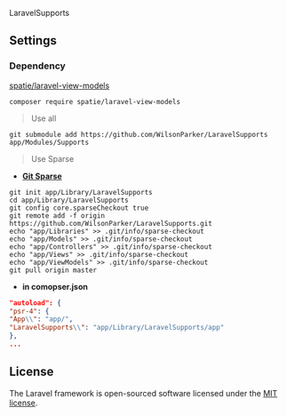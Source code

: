 LaravelSupports

## Settings

### Dependency
[spatie/laravel-view-models](https://github.com/spatie/laravel-view-models)

```shell
composer require spatie/laravel-view-models
```

> Use all

```shell
git submodule add https://github.com/WilsonParker/LaravelSupports app/Modules/Supports
``` 

> Use Sparse

- **[Git Sparse](https://www.lesstif.com/gitbook/git-clone-20776761.html)**

```shell
git init app/Library/LaravelSupports
cd app/Library/LaravelSupports
git config core.sparseCheckout true
git remote add -f origin https://github.com/WilsonParker/LaravelSupports.git
echo "app/Libraries" >> .git/info/sparse-checkout
echo "app/Models" >> .git/info/sparse-checkout
echo "app/Controllers" >> .git/info/sparse-checkout
echo "app/Views" >> .git/info/sparse-checkout
echo "app/ViewModels" >> .git/info/sparse-checkout
git pull origin master

```

- **in comopser.json**

```json
"autoload": {
"psr-4": {
"App\\": "app/",
"LaravelSupports\\": "app/Library/LaravelSupports/app"
},
...
```

## License

The Laravel framework is open-sourced software licensed under the [MIT license](https://opensource.org/licenses/MIT).
